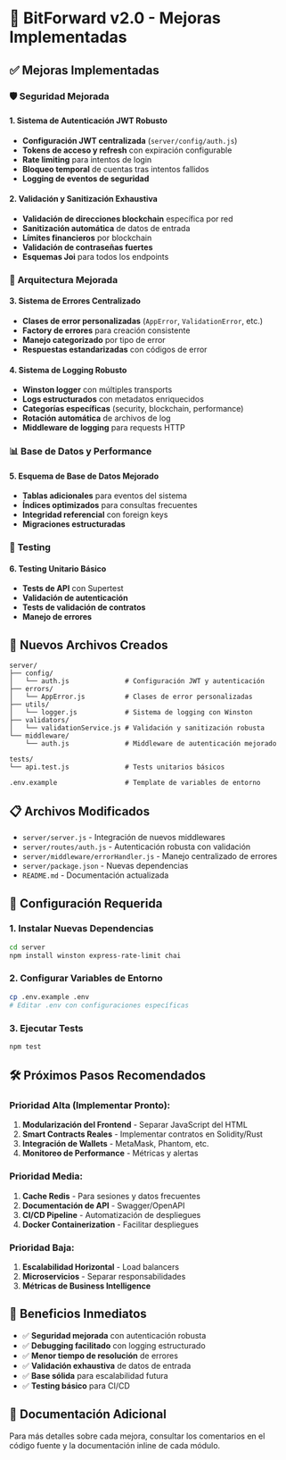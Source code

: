 # 🚀 BitForward v2.0 - Mejoras Implementadas

## ✅ **Mejoras Implementadas**

### 🛡️ **Seguridad Mejorada**

#### 1. **Sistema de Autenticación JWT Robusto**
- **Configuración JWT centralizada** (`server/config/auth.js`)
- **Tokens de acceso y refresh** con expiración configurable
- **Rate limiting** para intentos de login
- **Bloqueo temporal** de cuentas tras intentos fallidos
- **Logging de eventos de seguridad**

#### 2. **Validación y Sanitización Exhaustiva**
- **Validación de direcciones blockchain** específica por red
- **Sanitización automática** de datos de entrada
- **Límites financieros** por blockchain
- **Validación de contraseñas fuertes**
- **Esquemas Joi** para todos los endpoints

### 🔧 **Arquitectura Mejorada**

#### 3. **Sistema de Errores Centralizado**
- **Clases de error personalizadas** (`AppError`, `ValidationError`, etc.)
- **Factory de errores** para creación consistente
- **Manejo categorizado** por tipo de error
- **Respuestas estandarizadas** con códigos de error

#### 4. **Sistema de Logging Robusto**
- **Winston logger** con múltiples transports
- **Logs estructurados** con metadatos enriquecidos
- **Categorías específicas** (security, blockchain, performance)
- **Rotación automática** de archivos de log
- **Middleware de logging** para requests HTTP

### 📊 **Base de Datos y Performance**

#### 5. **Esquema de Base de Datos Mejorado**
- **Tablas adicionales** para eventos del sistema
- **Índices optimizados** para consultas frecuentes
- **Integridad referencial** con foreign keys
- **Migraciones estructuradas**

### 🧪 **Testing**

#### 6. **Testing Unitario Básico**
- **Tests de API** con Supertest
- **Validación de autenticación**
- **Tests de validación de contratos**
- **Manejo de errores**

## 📁 **Nuevos Archivos Creados**

```
server/
├── config/
│   └── auth.js              # Configuración JWT y autenticación
├── errors/
│   └── AppError.js          # Clases de error personalizadas
├── utils/
│   └── logger.js            # Sistema de logging con Winston
├── validators/
│   └── validationService.js # Validación y sanitización robusta
└── middleware/
    └── auth.js              # Middleware de autenticación mejorado

tests/
└── api.test.js              # Tests unitarios básicos

.env.example                 # Template de variables de entorno
```

## 📋 **Archivos Modificados**

- `server/server.js` - Integración de nuevos middlewares
- `server/routes/auth.js` - Autenticación robusta con validación
- `server/middleware/errorHandler.js` - Manejo centralizado de errores
- `server/package.json` - Nuevas dependencias
- `README.md` - Documentación actualizada

## 🔧 **Configuración Requerida**

### 1. **Instalar Nuevas Dependencias**
```bash
cd server
npm install winston express-rate-limit chai
```

### 2. **Configurar Variables de Entorno**
```bash
cp .env.example .env
# Editar .env con configuraciones específicas
```

### 3. **Ejecutar Tests**
```bash
npm test
```

## 🛠️ **Próximos Pasos Recomendados**

### **Prioridad Alta (Implementar Pronto):**
1. **Modularización del Frontend** - Separar JavaScript del HTML
2. **Smart Contracts Reales** - Implementar contratos en Solidity/Rust
3. **Integración de Wallets** - MetaMask, Phantom, etc.
4. **Monitoreo de Performance** - Métricas y alertas

### **Prioridad Media:**
1. **Cache Redis** - Para sesiones y datos frecuentes
2. **Documentación de API** - Swagger/OpenAPI
3. **CI/CD Pipeline** - Automatización de despliegues
4. **Docker Containerization** - Facilitar despliegues

### **Prioridad Baja:**
1. **Escalabilidad Horizontal** - Load balancers
2. **Microservicios** - Separar responsabilidades
3. **Métricas de Business Intelligence**

## 🎯 **Beneficios Inmediatos**

- ✅ **Seguridad mejorada** con autenticación robusta
- ✅ **Debugging facilitado** con logging estructurado
- ✅ **Menor tiempo de resolución** de errores
- ✅ **Validación exhaustiva** de datos de entrada
- ✅ **Base sólida** para escalabilidad futura
- ✅ **Testing básico** para CI/CD

## 📖 **Documentación Adicional**

Para más detalles sobre cada mejora, consultar los comentarios en el código fuente y la documentación inline de cada módulo.
